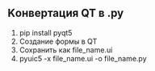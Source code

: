 ## Kонвертация QT в .py

  1. pip install pyqt5
  2. Создание формы в QT 
  3. Сохранить как file_name.ui
  4. pyuic5 -x file_name.ui -o file_name.py